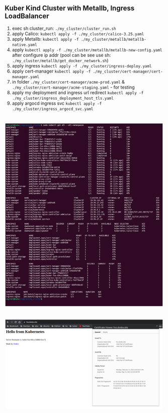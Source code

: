 ## Kuber Kind Cluster with Metallb, Ingress LoadBalancer

1) exec sh cluster_run: `./my_cluster/cluster_run.sh`
2) apply Calico: `kubectl apply -f ./my_cluster/calico-3.25.yaml`
3) apply Metallb: `kubectl apply -f ./my_cluster/metallb/metallb-native.yaml`
4) apply `kubectl apply -f ./my_cluster/metallb/metallb-new-config.yaml` after configure ip addr (pool can be see use sh: `./my_cluster/metallb/get_docker_network.sh`)
5) apply ingress `kubectl apply -f ./my_cluster/ingress-deploy.yaml`
6) apply cert-manager `kubectl apply -f ./my_cluster/cert-manager/cert-manager.yaml`
7) in folder `./my_cluster/cert-manager/acme-prod.yaml` & `./my_cluster/cert-manager/acme-staging.yaml` - for testing
8) apply my deployment and ingress url redirect `kubectl apply -f ./my_cluster/ingress_deployment_host_tls.yaml`
9) apply argocd ingress svc `kubectl apply -f ./my_cluster/ingress_argocd_svc.yaml`

#

<p align="center"> 
<a href="https://raw.githubusercontent.com/Dodexq/kuber_start/main/screenshots/cluster01.png" rel="some text"><img src="https://raw.githubusercontent.com/Dodexq/kuber_start/main/screenshots/cluster01.png" alt="" width="500" /></a>
</p>

#

<p align="center"> 
<a href="https://raw.githubusercontent.com/Dodexq/kuber_start/main/screenshots/host_foo.png" rel="some text"><img src="https://raw.githubusercontent.com/Dodexq/kuber_start/main/screenshots/host_foo.png" alt="" width="500" /></a>
</p>

#
